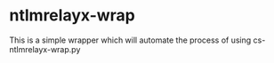 # ntlmrelayx-wrap

This is a simple wrapper which will automate the process of using cs-ntlmrelayx-wrap.py
